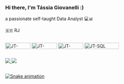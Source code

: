 ### Hi there, I'm Tássia Giovanelli :)
a passionate self-taught Data Analyst 💻📊

🇧🇷 RJ


##

<div style="display: inline_block">
  <img align="center" alt="JT-PowerBI" height="20" width="80" src="https://img.shields.io/badge/-Power%20BI-black?style=plastic&logo=Power-BI">
  <img align="center" alt="JT-Tableau" height="20" width="80" src="https://img.shields.io/badge/-Tableau-black?style=plastic&logo=Tableau">
  <img align="center" alt="JT-Python" height="20" width="80" src="https://img.shields.io/badge/-Python-black?style=plastic-square&logo=Python">
  <img align="center" alt="JT-SQL" height="20" width="110" src="https://img.shields.io/badge/Microsoft_SQL_Server-CC2927?style=for-the-badge&logo=microsoft-sql-server&logoColor=white">

</div>


##

<div>
  <a href="https://www.linkedin.com/in/tassiagiovanelli/" target="_blank"><img src="https://img.shields.io/badge/-LinkedIn-%230077B5?style=for-the-badge&logo=linkedin&logoColor=white" target="_blank"/>
  <a href = "mailto:tassiagiovanelli96@gmail.com"><img src="https://img.shields.io/badge/Gmail-D14836?style=for-the-badge&logo=gmail&logoColor=white" target="_blank"/>
</div>
    
##    
    
![Snake animation](https://github.com/tassiagiovanelli/tassiagiovanelli/blob/output/github-contribution-grid-snake.svg)
